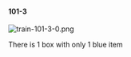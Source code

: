 #### 101-3
![train-101-3-0.png](https://github.com/lil-lab/nlvr/raw/master/nlvr/train/images/18/train-101-3-0.png "train-101-3-0.png")

There is 1 box with only 1 blue item